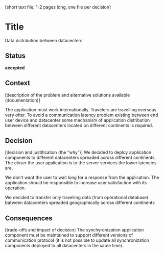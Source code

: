 [short text file; 1-2 pages long, one file per decision]

# Title

Data distribution between datacenters

## Status

**accepted**

## Context

[description of the problem and alternative solutions available (documentation)]

The application must work internationally.
Travelers are travelling overseas very ofter. To avoid a communication latency problem existing between end user device and datacenter some mechanism of application distribution between different datacenters located on different continents is required.

## Decision

[decision and justification (the “why”)]
We decided to deploy application components to different datacenters spreaded across different continents. The closer the user application is to the server services the lower latencies are.  

We don't want the user to wait long for a response from the application. The application should be responsible to increase user satisfaction with its operation.

We decided to transfer only travelling data (from operational database) batween datacenters spreaded geographically across different continents 

## Consequences

[trade-offs and impact of decision]
The synchyronization application component must be maintained to support different versions of communication protocol (it is not possible to update all synchronization components deployed to all datacenters in the same time).